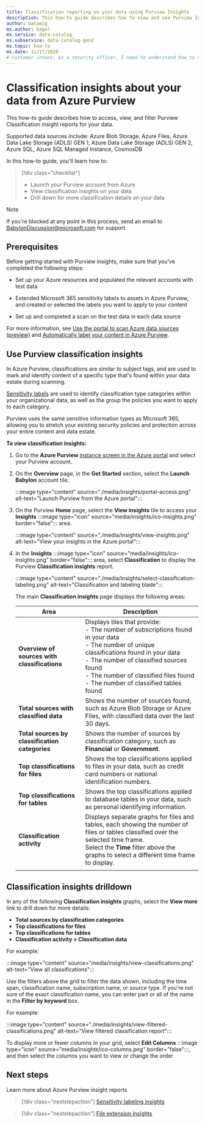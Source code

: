 ```yaml
---
title: Classification reporting on your data using Purview Insights
description: This how-to guide describes how to view and use Purview Insights classification reporting on your data. 
author: batamig
ms.author: bagol
ms.service: data-catalog
ms.subservice: data-catalog-gen2
ms.topic: how-to
ms.date: 11/17/2020
# Customer intent: As a security officer, I need to understand how to use Purview Insights to learn about sensitive data identified and classified and labeled during scanning.
---
```


# Classification insights about your data from Azure Purview

This how-to guide describes how to access, view, and filter Purview Classification insight reports for your data.

Supported data sources include: Azure Blob Storage, Azure Files, Azure Data Lake Storage (ADLS) GEN 1, Azure Data Lake Storage (ADLS) GEN 2, Azure SQL, Azure SQL Managed Instance, CosmosDB

In this how-to guide, you'll learn how to:

> [!div class="checklist"]
> - Launch your Purview account from Azure
> - View classification insights on your data
> - Drill down for more classification details on your data

> [!NOTE]
> If you're blocked at any point in this process, send an email to BabylonDiscussion@microsoft.com for support.

## Prerequisites

Before getting started with Purview insights, make sure that you've completed the following steps:

- Set up your Azure resources and populated the relevant accounts with test data

- Extended Microsoft 365 sensitivity labels to assets in Azure Purview, and created or selected the labels you want to apply to your content

- Set up and completed a scan on the test data in each data source

For more information, see [Use the portal to scan Azure data sources (preview)](portal-scan-azure-data-sources.md) and [Automatically label your content in Azure Purview](create-sensitivity-label.md).

## Use Purview classification insights

In Azure Purview, classifications are similar to subject tags, and are used to mark and identify content of a specific type that's found within your data estate during scanning.

[Sensitivity labels](create-sensitivity-label.md#what-are-sensitivity-labels) are used to identify classification type categories within your organizational data, as well as the group the policies you want to apply to each category.

Purview uses the same sensitive information types as Microsoft 365, allowing you to stretch your existing security policies and protection across your entire content and data estate.

**To view classification insights:**

1. Go to the **Azure Purview** [instance screen in the Azure portal](https://aka.ms/babylonportal) and select your Purview account.

1. On the **Overview** page, in the **Get Started** section, select the **Launch Babylon** account tile.

   :::image type="content" source="./media/insights/portal-access.png" alt-text="Launch Purview from the Azure portal":::

1. On the Purview **Home** page, select the **View insights** tile to access your **Insights** :::image type="icon" source="media/insights/ico-insights.png" border="false"::: area.

   :::image type="content" source="./media/insights/view-insights.png" alt-text="View your insights in the Azure portal":::

1. In the **Insights** :::image type="icon" source="media/insights/ico-insights.png" border="false"::: area, select **Classification** to display the Purview **Classification insights** report.

   :::image type="content" source="./media/insights/select-classification-labeling.png" alt-text="Classification and labeling blade":::

   The main **Classification insights** page displays the following areas:

   |Area  |Description  |
   |---------|---------|
   |**Overview of sources with classifications**     |Displays tiles that provide: <br>- The number of subscriptions found in your data <br>- The number of unique classifications found in your data <br>- The number of classified sources found <br>- The number of classified files found <br>- The number of classified tables found         |
   |**Total sources with classified data**     |Shows the number of sources found, such as Azure Blob Storage or Azure Files, with classified data over the last 30 days.          |
   |**Total sources by classification categories**     |Shows the number of sources by classification category, such as **Financial** or **Government**.      |
   |**Top classifications for files**     |Shows the top classifications applied to files in your data, such as credit card numbers or national identification numbers.         |
   |**Top classifications for tables**     | Shows the top classifications applied to database tables in your data, such as personal identifying information. |   
   |  **Classification activity**  |  Displays separate graphs for files and tables, each showing the number of files or tables classified over the selected time frame. <br>Select the **Time** filter above the graphs to select a different time frame to display.    |
   |    |    |

## Classification insights drilldown

In any of the following **Classification insights** graphs, select the **View more** link to drill down for more details:

- **Total sources by classification categories**
- **Top classifications for files**
- **Top classifications for tables**
- **Classification activity > Classification data**

For example:

:::image type="content" source="media/insights/view-classifications.png" alt-text="View all classifications":::

Use the filters above the grid to filter the data shown, including the time span, classification name, subscription name, or source type. If you're not sure of the exact classification name, you can enter part or all of the name in the **Filter by keyword** box.

For example:

:::image type="content" source="./media/insights/view-filtered-classifications.png" alt-text="View filtered classification report":::

To display more or fewer columns in your grid, select **Edit Columns** :::image type="icon" source="media/insights/ico-columns.png" border="false":::, and then select the columns you want to view or change the order
## Next steps

Learn more about Azure Purview insight reports
> [!div class="nextstepaction"]
> [Sensitivity labeling insights](./sensitivity-insights.md)

> [!div class="nextstepaction"]
> [File extension insights](file-extension-insights.md)